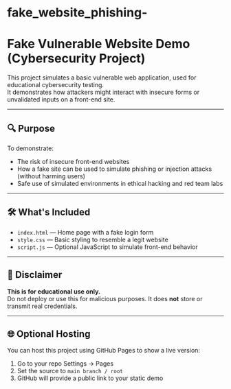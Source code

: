 # fake_website_phishing-

# Fake Vulnerable Website Demo (Cybersecurity Project)

This project simulates a basic vulnerable web application, used for educational cybersecurity testing.  
It demonstrates how attackers might interact with insecure forms or unvalidated inputs on a front-end site.

---

## 🔍 Purpose

To demonstrate:
- The risk of insecure front-end websites
- How a fake site can be used to simulate phishing or injection attacks (without harming users)
- Safe use of simulated environments in ethical hacking and red team labs

---

## 🛠️ What's Included

- `index.html` — Home page with a fake login form
- `style.css` — Basic styling to resemble a legit website
- `script.js` — Optional JavaScript to simulate front-end behavior

---

## 🚨 Disclaimer

**This is for educational use only.**  
Do not deploy or use this for malicious purposes. It does **not** store or transmit real credentials.

---

## 🌐 Optional Hosting

You can host this project using GitHub Pages to show a live version:
1. Go to your repo Settings → Pages
2. Set the source to `main branch / root`
3. GitHub will provide a public link to your static demo
